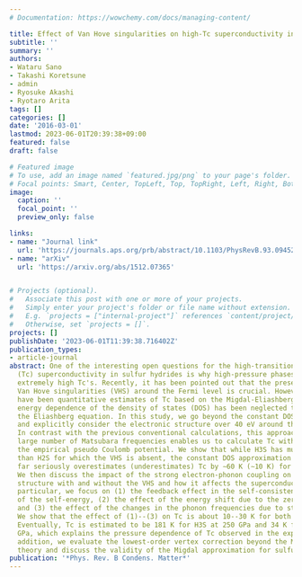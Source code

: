 ```yaml
---
# Documentation: https://wowchemy.com/docs/managing-content/

title: Effect of Van Hove singularities on high-Tc superconductivity in H3S
subtitle: ''
summary: ''
authors:
- Wataru Sano
- Takashi Koretsune
- admin
- Ryosuke Akashi
- Ryotaro Arita
tags: []
categories: []
date: '2016-03-01'
lastmod: 2023-06-01T20:39:38+09:00
featured: false
draft: false

# Featured image
# To use, add an image named `featured.jpg/png` to your page's folder.
# Focal points: Smart, Center, TopLeft, Top, TopRight, Left, Right, BottomLeft, Bottom, BottomRight.
image:
  caption: ''
  focal_point: ''
  preview_only: false

links:
- name: "Journal link"
  url: 'https://journals.aps.org/prb/abstract/10.1103/PhysRevB.93.094525'
- name: "arXiv"
  url: 'https://arxiv.org/abs/1512.07365'


# Projects (optional).
#   Associate this post with one or more of your projects.
#   Simply enter your project's folder or file name without extension.
#   E.g. `projects = ["internal-project"]` references `content/project/deep-learning/index.md`.
#   Otherwise, set `projects = []`.
projects: []
publishDate: '2023-06-01T11:39:38.716402Z'
publication_types:
- article-journal
abstract: One of the interesting open questions for the high-transition-temperature
  (Tc) superconductivity in sulfur hydrides is why high-pressure phases of H3S have
  extremely high Tc's. Recently, it has been pointed out that the presence of the
  Van Hove singularities (VHS) around the Fermi level is crucial. However, while there
  have been quantitative estimates of Tc based on the Migdal-Eliashberg theory, the
  energy dependence of the density of states (DOS) has been neglected to simplify
  the Eliashberg equation. In this study, we go beyond the constant DOS approximation
  and explicitly consider the electronic structure over 40 eV around the Fermi level.
  In contrast with the previous conventional calculations, this approach with a sufficiently
  large number of Matsubara frequencies enables us to calculate Tc without introducing
  the empirical pseudo Coulomb potential. We show that while H3S has much higher Tc
  than H2S for which the VHS is absent, the constant DOS approximation employed so
  far seriously overestimates (underestimates) Tc by ∼60 K (∼10 K) for H3S (H2S).
  We then discuss the impact of the strong electron-phonon coupling on the electronic
  structure with and without the VHS and how it affects the superconductivity. In
  particular, we focus on (1) the feedback effect in the self-consistent calculation
  of the self-energy, (2) the effect of the energy shift due to the zero-point motion,
  and (3) the effect of the changes in the phonon frequencies due to strong anharmonicity.
  We show that the effect of (1)--(3) on Tc is about 10--30 K for both H3S and H2S.
  Eventually, Tc is estimated to be 181 K for H3S at 250 GPa and 34 K for H2S at 140
  GPa, which explains the pressure dependence of Tc observed in the experiment. In
  addition, we evaluate the lowest-order vertex correction beyond the Migdal-Eliashberg
  theory and discuss the validity of the Migdal approximation for sulfur hydrides.
publication: '*Phys. Rev. B Condens. Matter*'
---
```

